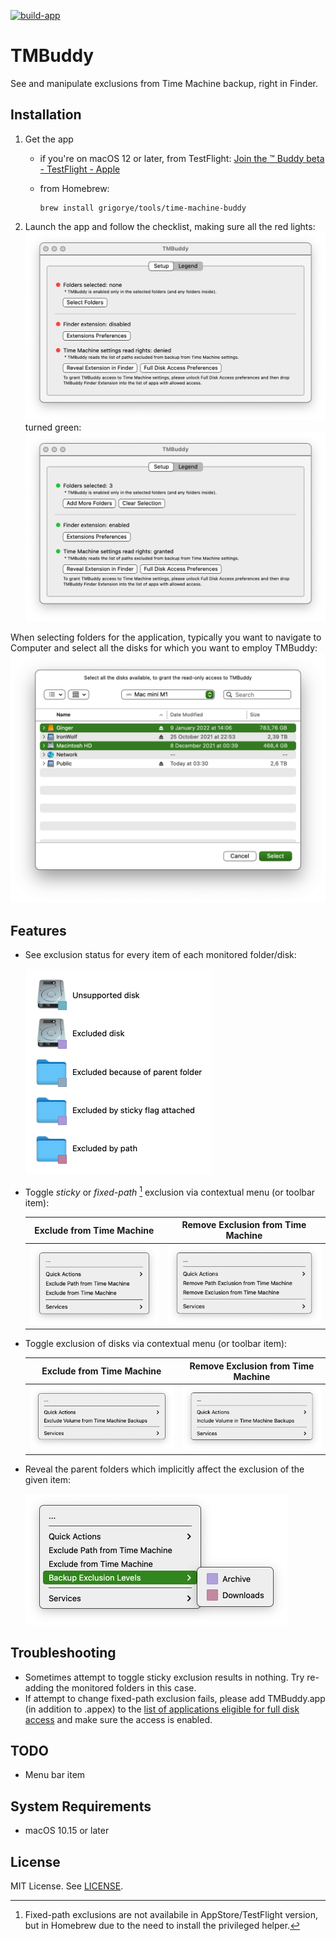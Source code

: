 [![build-app](https://github.com/grigorye/TMBuddy/actions/workflows/build-app.yml/badge.svg)](https://github.com/grigorye/TMBuddy/actions/workflows/build-app.yml)

# TMBuddy

See and manipulate exclusions from Time Machine backup, right in Finder.

## Installation

1. Get the app
   
   - if you're on macOS 12 or later, from TestFlight:
     [Join the ™ Buddy beta - TestFlight - Apple](https://testflight.apple.com/join/gQCBR8p7)
   
   - from Homebrew:
     
     ```
     brew install grigorye/tools/time-machine-buddy
     ```

2. Launch the app and follow the checklist, making sure all the red lights:
   <img src="Targets/TMBuddy/Sources/Content/Standalone/MainWindow+Snapshots/test.allRed.png" alt="Checklist-Red.png" style="zoom:50%;" />
   turned green:
   <img src="Targets/TMBuddy/Sources/Content/Standalone/MainWindow+Snapshots/test.allGreen.png" alt="Checklist-Green.png" style="zoom:50%;" />

When selecting folders for the application, typically you want to navigate to Computer and select all the disks for which you want to employ TMBuddy:
<img src=".Images/Disk-Selection.png" style="zoom:50%;" />

## Features

- See exclusion status for every item of each monitored folder/disk:
  
  <img src="./Targets/TMBuddy/Sources/Legend/LegendView+Snapshots/test.1.png" alt="test.1" height="329" />
  
- Toggle *sticky* or *fixed-path* [^*] exclusion via contextual menu (or toolbar item):
  
  |                  Exclude from Time Machine                   |              Remove Exclusion from Time Machine              |
  | :----------------------------------------------------------: | :----------------------------------------------------------: |
  | <img src="Targets/TMBuddy/Sources/Content/Standalone/Menu+Snapshots/testPathExclusion.adding.png" alt="testPathExclusion.adding" style="zoom:50%;" /> | <img src="Targets/TMBuddy/Sources/Content/Standalone/Menu+Snapshots/testPathExclusion.removal.png" alt="testPathExclusion.removal" style="zoom:50%;" /> |
  
  [^*]: Fixed-path exclusions are not availabile in AppStore/TestFlight version, but in Homebrew due to the need to install the privileged helper.
  
- Toggle exclusion of disks via contextual menu (or toolbar item):
  
  |                  Exclude from Time Machine                   |              Remove Exclusion from Time Machine              |
  | :----------------------------------------------------------: | :----------------------------------------------------------: |
  | <img src="Targets/TMBuddy/Sources/Content/Standalone/Menu+Snapshots/testVolumeExclusion.adding.png" alt="testVolumeExclusion.adding" style="zoom:50%;" /> | <img src="Targets/TMBuddy/Sources/Content/Standalone/Menu+Snapshots/testVolumeExclusion.removal.png" alt="testVolumeExclusion.removal" style="zoom:50%;" /> |
  
- Reveal the parent folders which implicitly affect the exclusion of the given item:
  
  <img src="Targets/TMBuddy/Sources/Content/Standalone/Menu+Snapshots/testRevealParentExclusion.1.png" alt="testRevealParentExclusion.1" style="zoom:50%;" />

## Troubleshooting

- Sometimes attempt to toggle sticky exclusion results in nothing. Try re-adding the monitored folders in this case.
- If attempt to change fixed-path exclusion fails, please add TMBuddy.app (in addition to .appex) to the [list of applications eligible for full disk access](x-apple.systempreferences:com.apple.preference.security?Privacy_AllFiles) and make sure the access is enabled.

## TODO

- Menu bar item

## System Requirements

- macOS 10.15 or later

## License

MIT License. See [LICENSE](LICENSE).
